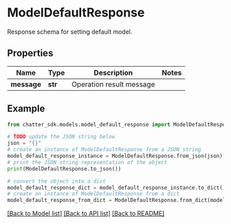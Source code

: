 # ModelDefaultResponse

Response schema for setting default model.

## Properties

Name | Type | Description | Notes
------------ | ------------- | ------------- | -------------
**message** | **str** | Operation result message | 

## Example

```python
from chatter_sdk.models.model_default_response import ModelDefaultResponse

# TODO update the JSON string below
json = "{}"
# create an instance of ModelDefaultResponse from a JSON string
model_default_response_instance = ModelDefaultResponse.from_json(json)
# print the JSON string representation of the object
print(ModelDefaultResponse.to_json())

# convert the object into a dict
model_default_response_dict = model_default_response_instance.to_dict()
# create an instance of ModelDefaultResponse from a dict
model_default_response_from_dict = ModelDefaultResponse.from_dict(model_default_response_dict)
```
[[Back to Model list]](../README.md#documentation-for-models) [[Back to API list]](../README.md#documentation-for-api-endpoints) [[Back to README]](../README.md)


